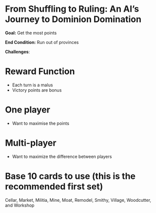 # From Shuffling to Ruling: An AI’s Journey to Dominion Domination

**Goal:** Get the most points

**End Condition:** Run out of provinces

**Challenges**:

# Reward Function
- Each turn is a malus
- Victory points are bonus

# One player
- Want to maximise the points

# Multi-player
- Want to maximize the difference between players

# Base 10 cards to use (this is the recommended first set)
Cellar, Market, Militia, Mine, Moat, Remodel, Smithy, Village, Woodcutter, and Workshop
